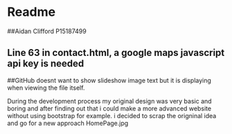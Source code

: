 
# Readme

##Aidan Clifford P15187499

## Line 63 in contact.html, a google maps javascript api key is needed

##GitHub doesnt want to show slideshow image text but it is displaying when viewing the file itself.


During the development process my original design was very basic and boring and after finding out that 
i could make a more advanced website without using bootstrap for example. i decided to scrap the origninal idea 
and go for a new approach
HomePage.jpg


